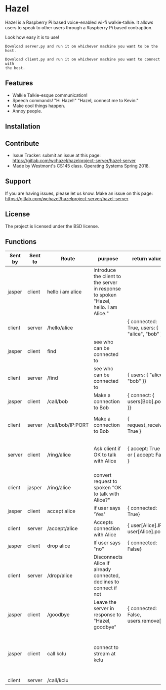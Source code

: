 Hazel
========

Hazel is a Raspberry Pi based voice-enabled wi-fi walkie-talkie.  It allows users to speak to other
users through a Raspberry Pi based contraption.

Look how easy it is to use!

    Download server.py and run it on whichever machine you want to be the host.

    Download client.py and run it on whichever machine you want to connect with
    the host.


Features
--------

- Walkie Talkie-esque communication!
- Speech commands!  "Hi Hazel!"  "Hazel, connect me to Kevin."
- Make cool things happen.
- Annoy people.

Installation
------------



Contribute
----------

- Issue Tracker: submit an issue at this page: https://gitlab.com/wchazel/hazelproject-server/hazel-server
- Made by Westmont's CS145 class.  Operating Systems Spring 2018.

Support
-------

If you are having issues, please let us know.
Make an issue on this page: https://gitlab.com/wchazel/hazelproject-server/hazel-server

License
-------

The project is licensed under the BSD license.


Functions
---------

|Sent by | Sent to | Route | purpose | return values | side effect | comments |
|  ------ | ------ | ------ | ------ | ------ | ------ | ------ |
|  jasper | client | hello i am alice | introduce the client to the server in response to spoken "Hazel, hello. I am Alice." |  | http://server:1007/hello/alice | We could have the actual words spoken to hazel be "Hazel I am Alice" with 'hello' implied. |
|  client | server | /hello/alice |  | { connected: True, users: { "alice", "bob" }} | Insert alice, ipnumber into users{} |  |
|  jasper | client | find | see who can be connected to |  | http://server:1007/find |  |
|  client | server | /find | see who can be connected to | { users: { "alice", "bob" }} | none |  |
|  jasper | client | /call/bob | Make a connection to Bob | { connect: { users[Bob].port }} | open up streaming port X, http://server:1007/call/bob/X  |  |
|  client | server | /call/bob/IP:PORT | Make a connection to Bob | { request_received: True } | Receives a request to connect with caller<br/>sets user[Alice].IP=X<br/>http://user[bob].IP/ring/alice |  |
|  server | client | /ring/alice | Ask client if OK to talk with Alice | { accept: True } or { accept: False } | Asks the person to "answer" the call, and start to conversation.<br/>if (accept) then http://user[alice].IP/accept/bob<br/>else http://user[alice].IP/drop/bob |  |
|  client | jasper | /ring/alice | convert request to spoken "OK to talk with Alice?" |  | Listen for Yes/No response |  |
|  jasper | client | accept alice | if user says 'Yes' | { connected: True} | http://server:1007/accept/alice |  |
|  client | server | /accept/alice | Accepts connection with Alice | { user[Alice].IP, user[Alice].port } | bob connects stream to user[alice].IP:user[alice].Port |  |
|  jasper | client | drop alice | If user says "no" | { connected: False} | http://server:1007/drop/alice |  |
|  client | server | /drop/alice | Disconnects Alice if already connected, declines to connect if not |  | Drops connection to Alice but still allows for other connections |  |
|  jasper | client | /goodbye | Leave the server in response to "Hazel, goodbye" | { connected: False, users.remove[X]} | Removes user from the user JSON array |  |
|  jasper | client | call kclu | connect to stream at kclu |  |  | the url is https://kclustream.callutheran.edu:8090/kclump3?id=jp_audio_0<br/>This can be done by adding a special user{} entry called kclu and attaching it to a port Z on the server, and passing the server's IP and port Z to the client... |
|  client | server | /call/kclu |  |  | http://client:1007/ring/kclu/kcluPort |  |
